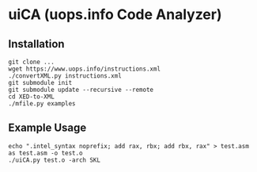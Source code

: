 # uiCA (uops.info Code Analyzer)

## Installation

    git clone ...
    wget https://www.uops.info/instructions.xml
    ./convertXML.py instructions.xml
    git submodule init
    git submodule update --recursive --remote
    cd XED-to-XML
    ./mfile.py examples

## Example Usage

	echo ".intel_syntax noprefix; add rax, rbx; add rbx, rax" > test.asm
    as test.asm -o test.o
    ./uiCA.py test.o -arch SKL

